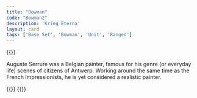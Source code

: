 ```yaml
---
title: "Bowman"
code: "Bowman2"
description: 'Krieg Eterna'
layout: card
tags: ['Base Set', 'Bowman', 'Unit', 'Ranged']
---
```

{{<card-detail-page code="Bowman2" artwork="The victory of the crossbow shooter by Auguste Serrure (1870)" >}}
<p>
Auguste Serrure was a Belgian painter, famous for his genre (or everyday life) scenes of citizens of Antwerp.  Working around the same time as the French Impressionists, he is yet considered a realistic painter.
</p>
{{<card-detail-image file="serrure.jpg" caption="The Charming Adversary by Auguste Serrure (1871)">}}
{{</card-detail-page>}}
